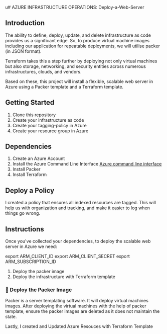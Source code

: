 u# AZURE INFRASTRUCTURE OPERATIONS: Deploy-a-Web-Server

## Introduction

The ability to define, deploy, update, and delete infrastructure as code provides us a significant edge. So, to produce virtual machine images including our application for repeatable deployments, we will utilise packer (in JSON format).

Terraform takes this a step further by deploying not only virtual machines but also storage, networking, and security entities across numerous infrastructures, clouds, and vendors.

Based on these, this project will install a flexible, scalable web server in Azure using a Packer template and a Terraform template.

## Getting Started

1. Clone this repository
2. Create your infrastructure as code
3. Create your tagging-policy in Azure
4. Create your resource group in Azure

## Dependencies

1. Create an Azure Account
2. Install the Azure Command Line Interface [Azure command line interface](https://docs.microsoft.com/en-us/cli/azure/install-azure-cli?view=azure-cli-latest)
3. Install Packer
4. Install Terraform 

## Deploy a Policy
I created a policy that ensures all indexed resources are tagged. This will help us with organization and tracking, and make it easier to log when things go wrong.

## Instructions

Once you've  collected your dependencies, to deploy the scalable web server in Azure we need: 


export ARM_CLIENT_ID
export ARM_CLIENT_SECRET
export ARM_SUBSCRIPTION_ID

1. Deploy the packer image
2. Deploy the infrastructure with Terraform template

### :pushpin: Deploy the Packer Image

Packer is a server templating software. It will deploy virtual machines images. After deploying the virtual machines with the help of packer template, ensure the packer images are deleted as it does not maintain the state.

Lastly, I created and Updated Azure Resouces with Terraform Template
